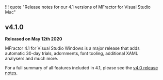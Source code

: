 !!! quote "Release notes for our 4.1 versions of MFractor for Visual Studio Mac"

## v4.1.0

**Released on May 12th 2020**

MFractor 4.1 for Visual Studio Windows is a major release that adds automatic 30-day trials, adornments, font tooling, additional XAML analysers and much more.

For a full summary of all features included in 4.1, please see the [v4.0 release notes](v4.0.md).
